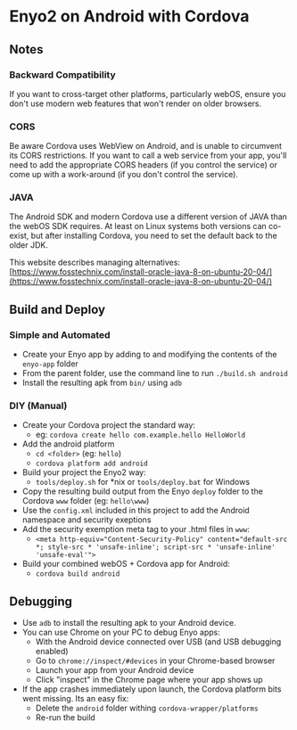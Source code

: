 # Enyo2 on Android with Cordova

## Notes

### Backward Compatibility
If you want to cross-target other platforms, particularly webOS, ensure you don't use
modern web features that won't render on older browsers.

### CORS
Be aware Cordova uses WebView on Android, and is unable to circumvent its CORS restrictions.
If you want to call a web service from your app, you'll need to add the appropriate CORS
headers (if you control the service) or come up with a work-around (if you don't control the service).

### JAVA
The Android SDK and modern Cordova use a different version of JAVA than the webOS SDK requires. 
At least on Linux systems both versions can co-exist, but after installing Cordova, you need to set the default back to the older JDK.

This website describes managing alternatives: [https://www.fosstechnix.com/install-oracle-java-8-on-ubuntu-20-04/](https://www.fosstechnix.com/install-oracle-java-8-on-ubuntu-20-04/)

## Build and Deploy

### Simple and Automated

- Create your Enyo app by adding to and modifying the contents of the `enyo-app` folder
- From the parent folder, use the command line to run `./build.sh android`
- Install the resulting apk from `bin/` using `adb`

### DIY (Manual)

- Create your Cordova project the standard way:
    - eg: `cordova create hello com.example.hello HelloWorld`
- Add the android platform
    - `cd <folder>` (eg: `hello`)
    - `cordova platform add android`
- Build your project the Enyo2 way:
    - `tools/deploy.sh` for *nix or `tools/deploy.bat` for Windows
- Copy the resulting build output from the Enyo `deploy` folder to the Cordova `www` folder (eg: `hello\www`)
- Use the `config.xml` included in this project to add the Android namespace and security exeptions
- Add the security exemption meta tag to your .html files in `www`:
    - `<meta http-equiv="Content-Security-Policy" content="default-src *; style-src * 'unsafe-inline'; script-src * 'unsafe-inline' 'unsafe-eval'">`
- Build your combined webOS + Cordova app for Android:
    - `cordova build android`

## Debugging

- Use `adb` to install the resulting apk to your Android device.
- You can use Chrome on your PC to debug Enyo apps:
    - With the Android device connected over USB (and USB debugging enabled)
    - Go to `chrome://inspect/#devices` in your Chrome-based browser
    - Launch your app from your Android device
    - Click "inspect" in the Chrome page where your app shows up
- If the app crashes immediately upon launch, the Cordova platform bits went missing. Its an easy fix:
    - Delete the `android` folder withing `cordova-wrapper/platforms`
    - Re-run the build